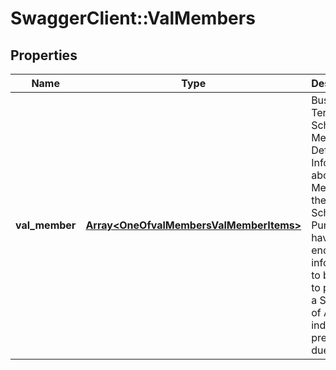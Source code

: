 # SwaggerClient::ValMembers

## Properties
Name | Type | Description | Notes
------------ | ------------- | ------------- | -------------
**val_member** | [**Array&lt;OneOfvalMembersValMemberItems&gt;**](.md) | Business Term: Scheme Member Definition: Information about a Member of the Scheme. Purpose: To have enough information to be able to produce a Statement of Account indicating premium due. | 

